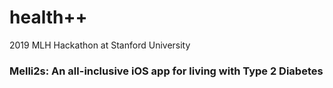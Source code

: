 # health++
2019 MLH Hackathon at Stanford University
### Melli2s: An all-inclusive iOS app for living with Type 2 Diabetes
